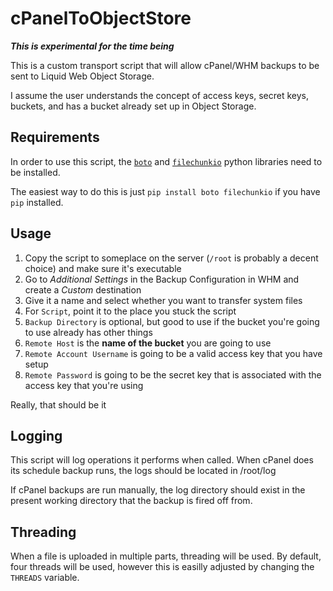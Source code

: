 cPanelToObjectStore
===================

**_This is experimental for the time being_**

This is a custom transport script that will allow cPanel/WHM backups to be sent to Liquid Web Object Storage.

I assume the user understands the concept of access keys, secret keys, buckets, and has a bucket already set up in Object Storage.

## Requirements ##

In order to use this script, the [`boto`](https://github.com/boto/boto) and [`filechunkio`](https://pypi.python.org/pypi/filechunkio/) python libraries need to be installed.

The easiest way to do this is just `pip install boto filechunkio` if you have `pip` installed.

## Usage ##

1. Copy the script to someplace on the server (`/root` is probably a decent choice) and make sure it's executable
1. Go to *Additional Settings* in the Backup Configuration in WHM and create a *Custom* destination
1. Give it a name and select whether you want to transfer system files
1. For `Script`, point it to the place you stuck the script
1. `Backup Directory` is optional, but good to use if the bucket you're going to use already has other things
1. `Remote Host` is the **name of the bucket** you are going to use
1. `Remote Account Username` is going to be a valid access key that you have setup
1. `Remote Password` is going to be the secret key that is associated with the access key that you're using

Really, that should be it

## Logging ##

This script will log operations it performs when called. When cPanel does its schedule backup runs, the logs should be located in /root/log

If cPanel backups are run manually, the log directory should exist in the present working directory that the backup is fired off from.

## Threading ##

When a file is uploaded in multiple parts, threading will be used. By default, four threads will be used, however this is easilly adjusted by changing the `THREADS` variable.
